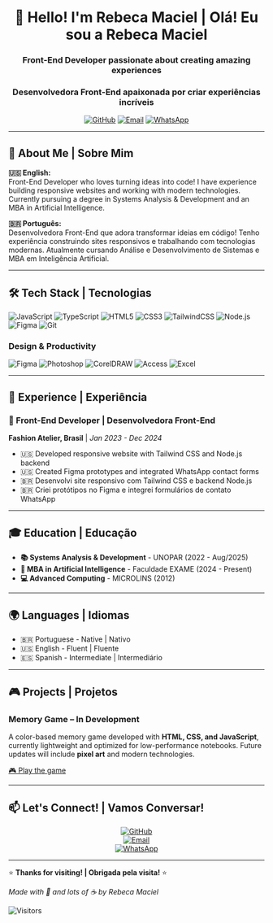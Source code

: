 <div align="center">

# 👋 Hello! I'm Rebeca Maciel | Olá! Eu sou a Rebeca Maciel

### Front-End Developer passionate about creating amazing experiences  
### Desenvolvedora Front-End apaixonada por criar experiências incríveis

[![GitHub](https://img.shields.io/badge/GitHub-rebecamaciel777-100000?style=for-the-badge&logo=github&logoColor=white)](https://github.com/rebecamaciel777)
[![Email](https://img.shields.io/badge/Email-rebecamacielr@outlook.com-D14836?style=for-the-badge&logo=microsoft-outlook&logoColor=white)](mailto:rebecamacielr@outlook.com)
[![WhatsApp](https://img.shields.io/badge/WhatsApp-+55_94_984356240-25D366?style=for-the-badge&logo=whatsapp&logoColor=white)](https://wa.me/5594984356240)

</div>

---

## 🚀 About Me | Sobre Mim

**🇺🇸 English:**  
Front-End Developer who loves turning ideas into code! I have experience building responsive websites and working with modern technologies. Currently pursuing a degree in Systems Analysis & Development and an MBA in Artificial Intelligence.

**🇧🇷 Português:**  
Desenvolvedora Front-End que adora transformar ideias em código! Tenho experiência construindo sites responsivos e trabalhando com tecnologias modernas. Atualmente cursando Análise e Desenvolvimento de Sistemas e MBA em Inteligência Artificial.

---

## 🛠️ Tech Stack | Tecnologias

![JavaScript](https://img.shields.io/badge/JavaScript-F7DF1E?style=for-the-badge&logo=javascript&logoColor=black)
![TypeScript](https://img.shields.io/badge/TypeScript-007ACC?style=for-the-badge&logo=typescript&logoColor=white)
![HTML5](https://img.shields.io/badge/HTML5-E34F26?style=for-the-badge&logo=html5&logoColor=white)
![CSS3](https://img.shields.io/badge/CSS3-1572B6?style=for-the-badge&logo=css3&logoColor=white)
![TailwindCSS](https://img.shields.io/badge/Tailwind_CSS-38B2AC?style=for-the-badge&logo=tailwind-css&logoColor=white)
![Node.js](https://img.shields.io/badge/Node.js-43853D?style=for-the-badge&logo=node.js&logoColor=white)
![Figma](https://img.shields.io/badge/Figma-F24E1E?style=for-the-badge&logo=figma&logoColor=white)
![Git](https://img.shields.io/badge/Git-F05032?style=for-the-badge&logo=git&logoColor=white)

### **Design & Productivity**
![Figma](https://img.shields.io/badge/Figma-F24E1E?style=for-the-badge&logo=figma&logoColor=white)
![Photoshop](https://img.shields.io/badge/Photoshop-31A8FF?style=for-the-badge&logo=adobe-photoshop&logoColor=white)
![CorelDRAW](https://img.shields.io/badge/CorelDRAW-FF6F00?style=for-the-badge&logo=coreldraw&logoColor=white)
![Access](https://img.shields.io/badge/Microsoft_Access-A4373A?style=for-the-badge&logo=microsoft-access&logoColor=white)
![Excel](https://img.shields.io/badge/Excel-217346?style=for-the-badge&logo=microsoft-excel&logoColor=white)

---

## 💼 Experience | Experiência

### 🎨 Front-End Developer | Desenvolvedora Front-End  
**Fashion Atelier, Brasil** | *Jan 2023 - Dec 2024*

- 🇺🇸 Developed responsive website with Tailwind CSS and Node.js backend
- 🇺🇸 Created Figma prototypes and integrated WhatsApp contact forms  
- 🇧🇷 Desenvolvi site responsivo com Tailwind CSS e backend Node.js  
- 🇧🇷 Criei protótipos no Figma e integrei formulários de contato WhatsApp  

---

## 🎓 Education | Educação

- **📚 Systems Analysis & Development** - UNOPAR (2022 - Aug/2025)  
- **🤖 MBA in Artificial Intelligence** - Faculdade EXAME (2024 - Present)  
- **💻 Advanced Computing** - MICROLINS (2012)  

---

## 🌍 Languages | Idiomas

- 🇧🇷 Portuguese - Native | Nativo  
- 🇺🇸 English - Fluent | Fluente  
- 🇪🇸 Spanish - Intermediate | Intermediário  

---
## 🎮 Projects | Projetos

### Memory Game – In Development
A color-based memory game developed with **HTML, CSS, and JavaScript**, currently lightweight and optimized for low-performance notebooks. Future updates will include **pixel art** and modern technologies.  

[🎮 Play the game](https://memory-game-2a2z00ixo-rebecamaciel777s-projects.vercel.app/)

---

## 📫 Let's Connect! | Vamos Conversar!

<div align="center">

[![GitHub](https://img.shields.io/badge/GitHub-Follow-100000?style=for-the-badge&logo=github&logoColor=white)](https://github.com/rebecamaciel777)  
[![Email](https://img.shields.io/badge/Email-Let's_Talk-D14836?style=for-the-badge&logo=microsoft-outlook)](mailto:rebecamacielr@outlook.com)  
[![WhatsApp](https://img.shields.io/badge/WhatsApp-Message_Me-25D366?style=for-the-badge&logo=whatsapp)](https://wa.me/5594984356240)

</div>

---

⭐ **Thanks for visiting! | Obrigada pela visita!** ⭐  

*Made with 💜 and lots of ☕ by Rebeca Maciel*  

![Visitors](https://visitor-badge.laobi.icu/badge?page_id=rebecamaciel777.rebecamaciel777)
